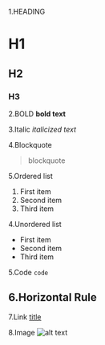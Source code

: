 1.HEADING
# H1
## H2
### H3

2.BOLD
**bold text**

3.Italic
*italicized text*

4.Blockquote
> blockquote

5.Ordered list
1. First item
2. Second item
3. Third item

4.Unordered list
- First item
- Second item
- Third item

5.Code
`code`

6.Horizontal Rule
---

7.Link
[title](https://www.example.com)

8.Image
![alt text](image.jpg)
